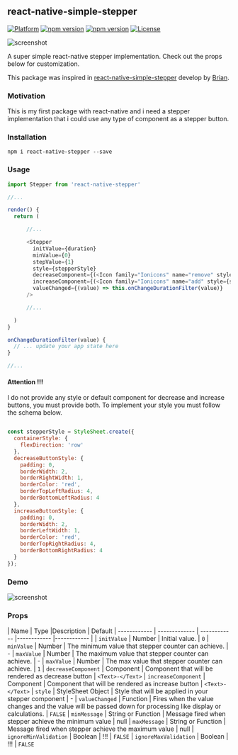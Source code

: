 ## react-native-simple-stepper

[![Platform](https://img.shields.io/badge/platform-react--native-lightgrey.svg)](http://facebook.github.io/react-native/)
[![npm version](http://img.shields.io/npm/v/react-native-stepper.svg)](https://www.npmjs.com/package/react-native-stepper)
[![npm version](http://img.shields.io/npm/dm/react-native-stepper.svg)](https://www.npmjs.com/package/react-native-stepper)
[![License](https://img.shields.io/badge/license-MIT-blue.svg)](https://raw.github.com/peteleco/react-native-stepper/master/LICENSE)

![screenshot](https://raw.github.com/peteleco/react-native-stepper/master/screenshots/screenshot__stepper__1.png)

A super simple react-native stepper implementation. Check out the props below for customization.

This package was inspired in [react-native-simple-stepper](https://github.com/devBrian/react-native-simple-stepper) develop by [Brian](https://github.com/devBrian).

### Motivation

This is my first package with react-native and i need a stepper implementation that i could use any type of component as a stepper button.

### Installation
```npm i react-native-stepper --save```

### Usage

```javascript
import Stepper from 'react-native-stepper'

//...

render() {
  return (

      //...

      <Stepper
        initValue={duration}
        minValue={0}
        stepValue={1}
        style={stepperStyle}
        decreaseComponent={(<Icon family="Ionicons" name="remove" style={stepperStyle.iconStyle} />)}
        increaseComponent={(<Icon family="Ionicons" name="add" style={stepperStyle.iconStyle} />)}
        valueChanged={(value) => this.onChangeDurationFilter(value)}
      />

      //...

  )
}

onChangeDurationFilter(value) {
  // ... update your app state here
}

//...

```

#### Attention !!!

I do not provide any style or default component for decrease and increase buttons, you must provide both.
To implement your style you must follow the schema below.

```javascript

const stepperStyle = StyleSheet.create({
  containerStyle: {
    flexDirection: 'row'
  },
  decreaseButtonStyle: {
    padding: 0,
    borderWidth: 2,
    borderRightWidth: 1,
    borderColor: 'red',
    borderTopLeftRadius: 4,
    borderBottomLeftRadius: 4
  },
  increaseButtonStyle: {
    padding: 0,
    borderWidth: 2,
    borderLeftWidth: 1,
    borderColor: 'red',
    borderTopRightRadius: 4,
    borderBottomRightRadius: 4
  }
});

```

### Demo

![screenshot](https://raw.github.com/peteleco/react-native-stepper/master/screenshots/stepper___gif.gif)

### Props

| Name | Type |Description | Default
| ------------ | ------------- | ------------ |------------ |------------ |
| ```initValue``` | Number | Initial value. | ```0```
| ```minValue``` | Number | The minimum value that stepper counter can achieve. | -
| ```maxValue``` | Number | The maximum value that stepper counter can achieve. | -
| ```maxValue``` | Number | The max value that stepper counter can achieve. | ```1```
| ```decreaseComponent``` | Component | Component that will be rendered as decrease button | ```<Text>-</Text>```
| ```increaseComponent``` | Component | Component that will be rendered as increase button | ```<Text>-</Text>```
| ```style``` | StyleSheet Object | Style that will be applied in your stepper component | -
| ```valueChanged``` | Function | Fires when the value changes and the value will be passed down for processing like display or calculations. | ```FALSE```
| ```minMessage``` | String or Function | Message fired when stepper achieve the minimum value | null
| ```maxMessage``` | String or Function | Message fired when stepper achieve the maximum value | null
| ```ignoreMinValidation``` | Boolean | !!! | ```FALSE```
| ```ignoreMaxValidation``` | Boolean | !!! | ```FALSE```

